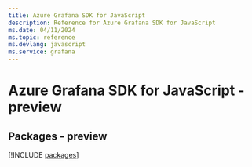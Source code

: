 ```yaml
---
title: Azure Grafana SDK for JavaScript
description: Reference for Azure Grafana SDK for JavaScript
ms.date: 04/11/2024
ms.topic: reference
ms.devlang: javascript
ms.service: grafana
---
```

# Azure Grafana SDK for JavaScript - preview
## Packages - preview
[!INCLUDE [packages](grafana-index.md)]